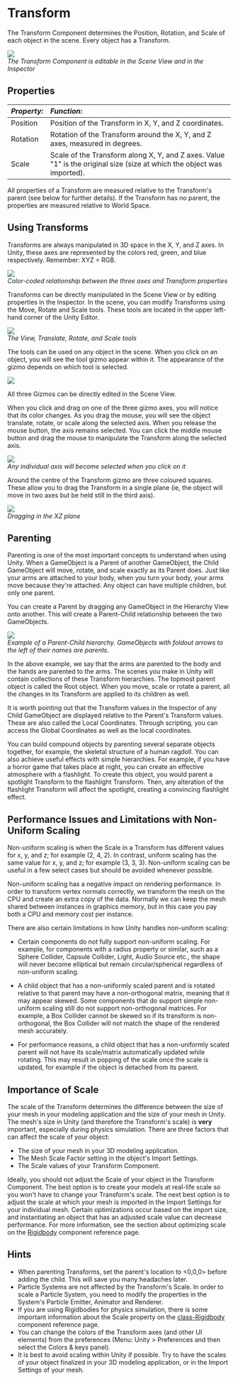 Transform
=========


The <span class=keyword>Transform</span> <span class=keyword>Component</span> determines the <span class=component>Position</span>, <span class=component>Rotation</span>, and <span class=component>Scale</span> of each object in the scene. Every object has a Transform.

![](http://docwiki.hq.unity3d.com/uploads/Main/TransformExample1.png)  
_The Transform Component is editable in the <span class=keyword>Scene View</span> and in the <span class=keyword>Inspector</span>_


Properties
----------



|**_Property:_** |**_Function:_** |
|:---|:---|
|<span class=component>Position</span> |Position of the Transform in X, Y, and Z coordinates. |
|<span class=component>Rotation</span> |Rotation of the Transform around the X, Y, and Z axes, measured in degrees. |
|<span class=component>Scale</span>    |Scale of the Transform along X, Y, and Z axes.  Value "1" is the original size (size at which the object was imported). |

All properties of a Transform are measured relative to the Transform's parent (see below for further details).  If the Transform has no parent, the properties are measured relative to World Space.


Using Transforms
----------------


Transforms are always manipulated in 3D space in the X, Y, and Z axes.  In Unity, these axes are represented by the colors red, green, and blue respectively.  Remember: XYZ = RGB.

![](http://docwiki.hq.unity3d.com/uploads/Main/TransformExample2.png)  
_Color-coded relationship between the three axes and Transform properties_

Transforms can be directly manipulated in the <span class=keyword>Scene View</span> or by editing properties in the Inspector. In the scene, you can modify Transforms using the Move, Rotate and Scale tools. These tools are located in the upper left-hand corner of the Unity Editor.

![](http://docwiki.hq.unity3d.com/uploads/Main/Transform-Tools.png)  
_The View, Translate, Rotate, and Scale tools_

The tools can be used on any object in the scene. When you click on an object, you will see the tool gizmo appear within it. The appearance of the gizmo depends on which tool is selected.

![](http://docwiki.hq.unity3d.com/uploads/Main/TransformGizmo35.png)  
  
All three Gizmos can be directly edited in the Scene View.

When you click and drag on one of the three gizmo axes, you will notice that its color changes.  As you drag the mouse, you will see the object translate, rotate, or scale along the selected axis.  When you release the mouse button, the axis remains selected.  You can click the middle mouse button and drag the mouse to manipulate the Transform along the selected axis.

![](http://docwiki.hq.unity3d.com/uploads/Main/TransformExample3.png)  
_Any individual axis will become selected when you click on it_

Around the centre of the Transform gizmo are three coloured squares. These allow you to drag the Transform in a single plane (ie, the object will move in two axes but be held still in the third axis).

![](http://docwiki.hq.unity3d.com/uploads/Main/TransformExample4.png)  
_Dragging in the XZ plane_

<a id="Parenting"></a>
Parenting
---------


Parenting is one of the most important concepts to understand when using Unity. When a GameObject is a <span class=keyword>Parent</span> of another GameObject, the <span class=keyword>Child</span> GameObject will move, rotate, and scale exactly as its Parent does.  Just like your arms are attached to your body, when you turn your body, your arms move because they're attached. Any object can have multiple children, but only one parent.

You can create a Parent by dragging any GameObject in the <span class=keyword>Hierarchy View</span> onto another. This will create a Parent-Child relationship between the two GameObjects.

![](http://docwiki.hq.unity3d.com/uploads/Main/ParentingExample.png)  
_Example of a Parent-Child hierarchy. GameObjects with foldout arrows to the left of their names are parents._

In the above example, we say that the arms are parented to the body and the hands are parented to the arms. The scenes you make in Unity will contain collections of these <span class=keyword>Transform hierarchies</span>. The topmost parent object is called the <span class=keyword>Root object</span>. When you move, scale or rotate a parent, all the changes in its Transform are applied to its children as well.

It is worth pointing out that the Transform values in the Inspector of any Child GameObject are displayed relative to the Parent's Transform values.  These are also called the <span class=keyword>Local Coordinates</span>.  Through scripting, you can access the <span class=keyword>Global Coordinates</span> as well as the local coordinates.

You can build compound objects by parenting several separate objects together, for example, the skeletal structure of a human ragdoll. You can also achieve useful effects with simple hierarchies.  For example, if you have a horror game that takes place at night, you can create an effective atmosphere with a flashlight.  To create this object, you would parent a spotlight Transform to the flashlight Transform.  Then, any alteration of the flashlight Transform will affect the spotlight, creating a convincing flashlight effect.


Performance Issues and Limitations with Non-Uniform Scaling
-----------------------------------------------------------


Non-uniform scaling is when the <span class=component>Scale</span> in a Transform has different values for x, y, and z; for example (2, 4, 2). In contrast, uniform scaling has the same value for x, y, and z; for example (3, 3, 3). Non-uniform scaling can be useful in a few select cases but should be avoided whenever possible.

Non-uniform scaling has a negative impact on rendering performance. In order to transform vertex normals correctly, we transform the mesh on the CPU and create an extra copy of the data. Normally we can keep the mesh shared between instances in graphics memory, but in this case you pay both a CPU and memory cost per instance.

There are also certain limitations in how Unity handles non-uniform scaling:

* Certain components do not fully support non-uniform scaling. For example, for components with a <span class=component>radius</span> property or similar, such as a <span class=keyword>Sphere Collider</span>, <span class=keyword>Capsule Collider</span>, <span class=keyword>Light</span>, <span class=keyword>Audio Source</span> etc., the shape will never become elliptical but remain circular/spherical regardless of non-uniform scaling.

* A child object that has a non-uniformly scaled parent and is rotated relative to that parent may have a non-orthogonal matrix, meaning that it may appear skewed. Some components that do support simple non-uniform scaling still do not support non-orthogonal matrices. For example, a <span class=keyword>Box Collider</span> cannot be skewed so if its transform is non-orthogonal, the Box Collider will not match the shape of the rendered mesh accurately.

* For performance reasons, a child object that has a non-uniformly scaled parent will not have its scale/matrix automatically updated while rotating. This may result in popping of the scale once the scale is updated, for example if the object is detached from its parent.


Importance of Scale
-------------------


The scale of the Transform determines the difference between the size of your mesh in your modeling application and the size of your mesh in Unity. The mesh's size in Unity (and therefore the Transform's scale) is __very__ important, especially during physics simulation. There are three factors that can affect the scale of your object:
* The size of your mesh in your 3D modeling application.
* The <span class=component>Mesh Scale Factor</span> setting in the object's <span class=keyword>Import Settings</span>.
* The <span class=component>Scale</span> values of your Transform Component.

Ideally, you should not adjust the <span class=component>Scale</span> of your object in the Transform Component.  The best option is to create your models at real-life scale so you won't have to change your Transform's scale.  The next best option is to adjust the scale at which your mesh is imported in the <span class=keyword>Import Settings</span> for your individual mesh.  Certain optimizations occur based on the import size, and instantiating an object that has an adjusted scale value can decrease performance.  For more information, see the section about optimizing scale on the [Rigidbody](class-Rigidbody.html) component reference page.


Hints
-----


* When parenting Transforms, set the parent's location to <0,0,0> before adding the child.  This will save you many headaches later.
* <span class=keyword>Particle Systems</span> are not affected by the Transform's <span class=component>Scale</span>. In order to scale a Particle System, you need to modify the properties in the System's Particle Emitter, Animator and Renderer.
* If you are using <span class=keyword>Rigidbodies</span> for physics simulation, there is some important information about the Scale property on the [class-Rigidbody](class-Rigidbody.html) component reference page.
* You can change the colors of the Transform axes (and other UI elements) from the preferences (<span class=menu>Menu: Unity > Preferences</span> and then select the <span class=menu>Colors & keys</span> panel).
* It is best to avoid scaling within Unity if possible.  Try to have the scales of your object finalized in your 3D modeling application, or in the <span class=keyword>Import Settings</span> of your mesh.
